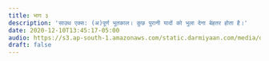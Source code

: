 ```yaml
---
title: भाग ३
description: 'साउथ एक्स: (अ)पूर्ण भूतकाल। कुछ पुरानी यादों को भुला देना बेहतर होता है।'
date: 2020-12-10T13:45:17-05:00
audio: https://s3.ap-south-1.amazonaws.com/static.darmiyaan.com/media/darmiyaan-episode-3.mp3
draft: false
---
```

